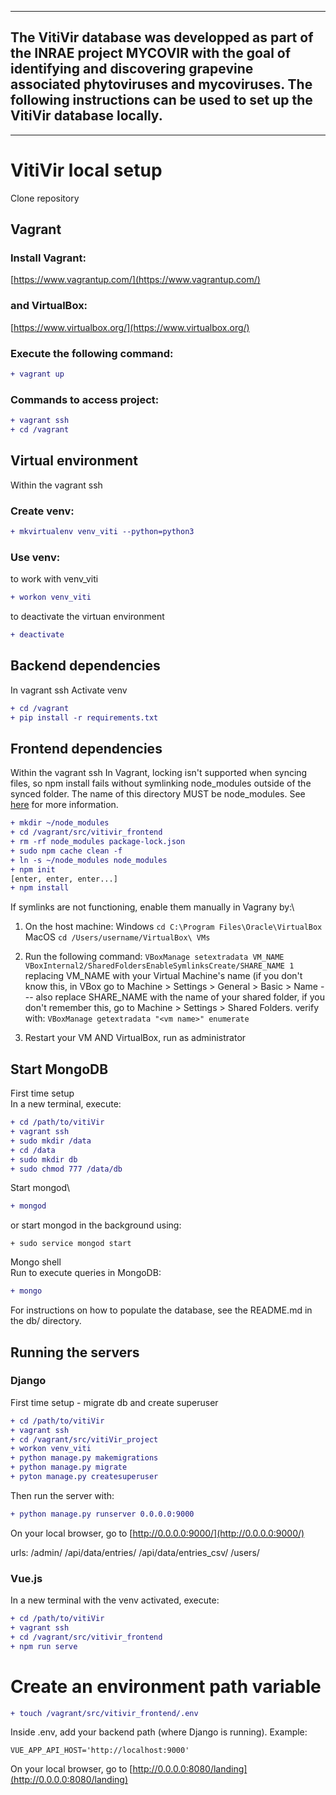 
---
## The VitiVir database was developped as part of the INRAE project MYCOVIR with the goal of identifying and discovering grapevine associated phytoviruses and mycoviruses. The following instructions can be used to set up the VitiVir database locally. 
---

# VitiVir local setup

Clone repository

## Vagrant
### Install Vagrant:
[https://www.vagrantup.com/](https://www.vagrantup.com/)

### and VirtualBox:
[https://www.virtualbox.org/](https://www.virtualbox.org/)

### Execute the following command:
```diff
+ vagrant up
```

### Commands to access project:
```diff
+ vagrant ssh
+ cd /vagrant
```

## Virtual environment
Within the vagrant ssh

### Create venv:
```diff
+ mkvirtualenv venv_viti --python=python3
```

### Use venv:
to work with venv_viti
```diff
+ workon venv_viti
```
to deactivate the virtuan environment
```diff
+ deactivate
```

## Backend dependencies
In vagrant ssh
Activate venv
```diff
+ cd /vagrant
+ pip install -r requirements.txt
```

## Frontend dependencies
Within the vagrant ssh
In Vagrant, locking isn't supported when syncing files, so npm install fails without symlinking node_modules outside of the synced folder. The name of this directory MUST be node_modules. See [here]( http://perrymitchell.net/article/npm-symlinks-through-vagrant-windows/) for more information. 
```diff
+ mkdir ~/node_modules
+ cd /vagrant/src/vitivir_frontend
+ rm -rf node_modules package-lock.json
+ sudo npm cache clean -f
+ ln -s ~/node_modules node_modules
+ npm init
[enter, enter, enter...]
+ npm install
```
If symlinks are not functioning, enable them manually in Vagrany by:\
1. On the host machine: 
Windows ```cd C:\Program Files\Oracle\VirtualBox```
MacOS ```cd /Users/username/VirtualBox\ VMs```

2. Run the following command:
```VBoxManage setextradata VM_NAME VBoxInternal2/SharedFoldersEnableSymlinksCreate/SHARE_NAME 1```
replacing VM_NAME with your Virtual Machine's name (if you don't know this, in VBox go to Machine > Settings > General > Basic > Name --- also replace SHARE_NAME with the name of your shared folder, if you don't remember this, go to Machine > Settings > Shared Folders. 
verify with: 
```VBoxManage getextradata "<vm name>" enumerate```

3. Restart your VM AND VirtualBox, run as administrator


## Start MongoDB
First time setup\
In a new terminal, execute:
```diff
+ cd /path/to/vitiVir
+ vagrant ssh
+ sudo mkdir /data
+ cd /data
+ sudo mkdir db
+ sudo chmod 777 /data/db
```

Start mongod\

```diff
+ mongod
```
or start mongod in the background using: 
```
+ sudo service mongod start
```

Mongo shell\
Run to execute queries in MongoDB:
```diff
+ mongo
```

For instructions on how to populate the database, see the README.md in the db/ directory.

## Running the servers
### Django
First time setup - migrate db and create superuser 
```diff
+ cd /path/to/vitiVir
+ vagrant ssh
+ cd /vagrant/src/vitiVir_project
+ workon venv_viti
+ python manage.py makemigrations
+ python manage.py migrate
+ pyton manage.py createsuperuser
```

Then run the server with:
```diff
+ python manage.py runserver 0.0.0.0:9000
```
On your local browser, go to [http://0.0.0.0:9000/](http://0.0.0.0:9000/)

urls:
/admin/
/api/data/entries/
/api/data/entries_csv/
/users/

### Vue.js
In a new terminal with the venv activated, execute:
```diff
+ cd /path/to/vitiVir
+ vagrant ssh
+ cd /vagrant/src/vitivir_frontend
+ npm run serve
```
# Create an environment path variable
```diff
+ touch /vagrant/src/vitivir_frontend/.env
```
Inside .env, add your backend path (where Django is running). Example:
```
VUE_APP_API_HOST='http://localhost:9000'
```


On your local browser, go to  [http://0.0.0.0:8080/landing](http://0.0.0.0:8080/landing)

